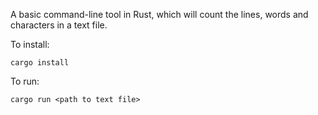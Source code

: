 A basic command-line tool in Rust, which will count the lines, words and characters in a text file.

To install:
```
cargo install
```

To run:
```
cargo run <path to text file>
```